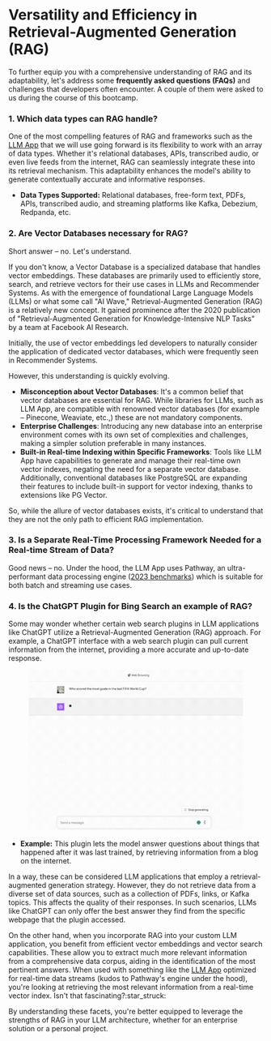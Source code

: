 # Versatility and Efficiency in Retrieval-Augmented Generation (RAG)

To further equip you with a comprehensive understanding of RAG and its adaptability, let's address some **frequently asked questions (FAQs)** and challenges that developers often encounter. A couple of them were asked to us during the course of this bootcamp.

### 1. Which data types can RAG handle?

One of the most compelling features of RAG and frameworks such as the [LLM App](https://github.com/pathwaycom/llm-app) that we will use going forward is its flexibility to work with an array of data types. Whether it's relational databases, APIs, transcribed audio, or even live feeds from the internet, RAG can seamlessly integrate these into its retrieval mechanism. This adaptability enhances the model's ability to generate contextually accurate and informative responses.

* **Data Types Supported:** Relational databases, free-form text, PDFs, APIs, transcribed audio, and streaming platforms like Kafka, Debezium, Redpanda, etc.

### 2. Are Vector Databases necessary for RAG?

Short answer – no. Let's understand.&#x20;

If you don't know, a Vector Database is a specialized database that handles vector embeddings. These databases are primarily used to efficiently store, search, and retrieve vectors for their use cases in LLMs and Recommender Systems. As with the emergence of foundational Large Language Models (LLMs) or what some call "AI Wave," Retrieval-Augmented Generation (RAG) is a relatively new concept. It gained prominence after the 2020 publication of "Retrieval-Augmented Generation for Knowledge-Intensive NLP Tasks" by a team at Facebook AI Research.&#x20;

Initially, the use of vector embeddings led developers to naturally consider the application of dedicated vector databases, which were frequently seen in Recommender Systems.&#x20;

However, this understanding is quickly evolving.

* **Misconception about Vector Databases**: It's a common belief that vector databases are essential for RAG. While libraries for LLMs, such as LLM App, are compatible with renowned vector databases (for example – Pinecone, Weaviate, etc.,) these are not mandatory components.
* **Enterprise Challenges**: Introducing any new database into an enterprise environment comes with its own set of complexities and challenges, making a simpler solution preferable in many instances.
* **Built-in Real-time Indexing within Specific Frameworks**: Tools like LLM App have capabilities to generate and manage their real-time own vector indexes, negating the need for a separate vector database. Additionally, conventional databases like PostgreSQL are expanding their features to include built-in support for vector indexing, thanks to extensions like PG Vector.&#x20;

So, while the allure of vector databases exists, it's critical to understand that they are not the only path to efficient RAG implementation.

### 3. Is a Separate Real-Time Processing Framework Needed for a Real-time Stream of Data?

Good news – no. Under the hood, the LLM App uses Pathway, an ultra-performant data processing engine ([2023 benchmarks](https://pathway.com/blog/streaming-benchmarks-pathway-fastest-engine-on-the-market)) which is suitable for both batch and streaming use cases.

### 4. Is the ChatGPT Plugin for Bing Search an example of RAG?

Some may wonder whether certain web search plugins in LLM applications like ChatGPT utilize a Retrieval-Augmented Generation (RAG) approach. For example, a ChatGPT interface with a web search plugin can pull current information from the internet, providing a more accurate and up-to-date response.

<figure><img src="../.gitbook/assets/ChatGPT Plugin.gif" alt=""><figcaption></figcaption></figure>

* **Example:** This plugin lets the model answer questions about things that happened after it was last trained, by retrieving information from a blog on the internet.

In a way, these can be considered LLM applications that employ a retrieval-augmented generation strategy. However, they do not retrieve data from a diverse set of data sources, such as a collection of PDFs, links, or Kafka topics. This affects the quality of their responses. In such scenarios, LLMs like ChatGPT can only offer the best answer they find from the specific webpage that the plugin accessed.

On the other hand, when you incorporate RAG into your custom LLM application, you benefit from efficient vector embeddings and vector search capabilities. These allow you to extract much more relevant information from a comprehensive data corpus, aiding in the identification of the most pertinent answers. When used with something like the [LLM App](https://github.com/pathwaycom/llm-app) optimized for real-time data streams (kudos to Pathway's engine under the hood), you're looking at retrieving the most relevant information from a real-time vector index. Isn't that fascinating?:star\_struck:



By understanding these facets, you're better equipped to leverage the strengths of RAG in your LLM architecture, whether for an enterprise solution or a personal project.
